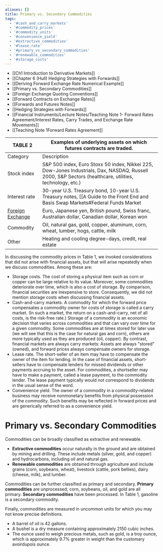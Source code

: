 ```yaml
---
aliases: []
title: Primary vs. Secondary Commodities
tags:
  - '#cash_and_carry_markets'
  - '#commodity_prices'
  - '#commodity_units'
  - '#convenience_yield'
  - '#extractive_commodities'
  - '#lease_rate'
  - '#primary_vs_secondary_commodities'
  - '#renewable_commodities'
  - '#storage_costs'
---
```

- [[Ch1 Introduction to Derivative Markets]]
- [[Chapter 6 (Hull) Hedging Strategies with Forwards]]
- [[Deriving Forward Exchange Rate Numerical Example]]
- [[Primary vs. Secondary Commodities]]
- [[Foreign Exchange Quoting Conventions]]
- [[Forward Contracts on Exchange Rates]]
- [[Forwards and Futures Notes]]
- [[Hedging Strategies with Forwards]]
- [[Financial Instruments/Lecture Notes/Teaching Note 1- Forward Rates Agreement/Interest Rates,    Carry Trades,    and Exchange Rate Movements]]
- [[Teaching Note 1Forward Rates Agreement]]

| TABLE 2                                                           | Examples of underlying assets on which futures contracts are traded.                                                                                    |
| ----------------------------------------------------------------- | ------------------------------------------------------------------------------------------------------------------------------------------------------- |
| Category                                                          | Description                                                                                                                                             |
| Stock index                                                       | S&P 500 index,    Euro Stoxx 50 index,    Nikkei 225,    Dow-Jones Industrials,    Dax,    NASDAQ,    Russell 2000,    S&P Sectors (healthcare,    utilities,    technology,    etc.) |
| Interest rate                                                     | 30-year U.S. Treasury bond,    10-year U.S. Treasury notes,    [[A Guide to the Front End and Basis Swap Markets#Federal Funds Market|Fed Funds Rate]] ,    Euro-Bund,    Euro-Bobl,    LIBOR,    Euribor                                           |
| [Foreign Exchange](Foreign%20Exchange%20Quoting%20Conventions.md) | Euro,    Japanese yen,    British pound,    Swiss franc,    Australian dollar,    Canadian dollar,    Korean won                                                          |
| Commodity                                                         | Oil,    natural gas,    gold,    copper,    aluminum,    corn,    wheat,    lumber,    hogs,    cattle,    milk                                                                       |
| Other                                                             | Heating and cooling degree-days,    credit,    real estate                                                                                                    |

In discussing the commodity prices in Table 1,  we invoked considerations that did not arise with financial assets,  but that will arise repeatedly when we discuss commodities. Among these are:

- Storage costs. The cost of storing a physical item such as corn or copper can be large relative to its value. Moreover,  some commodities deteriorate over time,  which is also a cost of storage. By comparison,  financial securities are inexpensive to store. Consequently,  we did not mention storage costs when discussing financial assets.
- Cash-and-carry markets. A commodity for which the forward price compensates a commodity owner for costs of storage is called a carry market. (In such a market,  the return on a cash-and-carry,  net of all costs,  is the risk-free rate.) Storage of a commodity is an economic decision that varies across commodities and that can vary over time for a given commodity. Some commodities are at times stored for later use (we will see that this is the case for natural gas and corn),  others are more typically used as they are produced (oil,  copper). By contrast,  financial markets are always carry markets: Assets are always "stored" (owned),  and forward prices always compensate owners for storage.
- Lease rate. The short-seller of an item may have to compensate the owner of the item for lending. In the case of financial assets,  short-sellers have to compensate lenders for missed dividends or other payments accruing to the asset. For commodities,  a shortseller may have to make a payment,  called a lease payment,  to the commodity lender. The lease payment typically would not correspond to dividends in the usual sense of the word.
- Convenience yield. The owner of a commodity in a commodity-related business may receive nonmonetary benefits from physical possession of the commodity. Such benefits may be reflected in forward prices and are generically referred to as a convenience yield.

# Primary vs. Secondary Commodities

Commodities can be broadly classified as extractive and renewable.

- **Extractive commodities** occur naturally in the ground and are obtained by mining and drilling. These include metals (silver,  gold,  and copper) and hydrocarbons,  including oil and natural gas.
- **Renewable commodities** are obtained through agriculture and include grains (corn,  soybeans,  wheat),  livestock (cattle,  pork bellies),  dairy (cheese,  milk),  and lumber.

Commodities can be further classified as primary and secondary. **Primary commodities** are unprocessed; corn,  soybeans,  oil,  and gold are all primary. **Secondary commodities** have been processed. In Table 1,  gasoline is a secondary commodity.

Finally,  commodities are measured in uncommon units for which you may not know precise definitions.

- A barrel of oil is 42 gallons.
- A bushel is a dry measure containing approximately 2150 cubic inches.
- The ounce used to weigh precious metals,  such as gold,  is a troy ounce,  which is approximately 9.7% greater in weight than the customary avoirdupois ounce.
